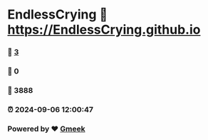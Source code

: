 # EndlessCrying :link: https://EndlessCrying.github.io 
### :page_facing_up: [3](https://EndlessCrying.github.io/tag.html) 
### :speech_balloon: 0 
### :hibiscus: 3888 
### :alarm_clock: 2024-09-06 12:00:47 
### Powered by :heart: [Gmeek](https://github.com/Meekdai/Gmeek)
